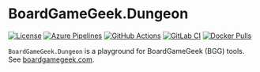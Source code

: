 # BoardGameGeek.Dungeon

[![License](https://img.shields.io/badge/license-MIT-blue.svg?label=License&logo=github)](LICENSE)
[![Azure Pipelines](https://img.shields.io/azure-devops/build/gitfool/f2136175-ada5-451b-9252-1c86653d50e5/ci/main?label=Azure%20Pipelines&logo=azure-pipelines)](https://dev.azure.com/gitfool/BoardGameGeek.Dungeon/_build)
[![GitHub Actions](https://img.shields.io/github/workflow/status/gitfool/BoardGameGeek.Dungeon/ci/main?label=GitHub%20Actions&logo=github)](https://github.com/gitfool/BoardGameGeek.Dungeon/actions)
[![GitLab CI](https://img.shields.io/gitlab/pipeline/gitfool/BoardGameGeek.Dungeon/main?label=GitLab%20CI&logo=gitlab)](https://gitlab.com/gitfool/BoardGameGeek.Dungeon/pipelines)
[![Docker Pulls](https://img.shields.io/docker/pulls/dockfool/boardgamegeek-dungeon.svg?label=Docker&logo=docker)](https://hub.docker.com/r/dockfool/boardgamegeek-dungeon/tags)

`BoardGameGeek.Dungeon` is a playground for BoardGameGeek (BGG) tools. See [boardgamegeek.com](https://boardgamegeek.com).

